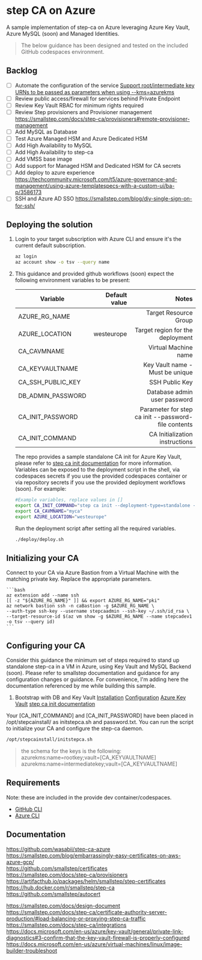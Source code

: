 # step CA on Azure

A sample implementation of step-ca on Azure leveraging Azure Key Vault, Azure MySQL (soon) and Managed Identities.

> The below guidance has been designed and tested on the included GitHub codespaces environment.

## Backlog

- [ ] Automate the configuration of the service [Support root/intermediate key URNs to be passed as parameters when using --kms=azurekms](https://github.com/smallstep/cli/issues/721)
- [ ] Review public access/firewall for services behind Private Endpoint 
- [ ] Review Key Vault RBAC for minimum rights required
- [ ] Review Step provisioners and Provisioner management <https://smallstep.com/docs/step-ca/provisioners#remote-provisioner-management>
- [ ] Add MySQL as Database
- [ ] Test Azure Managed HSM and Azure Dedicated HSM
- [ ] Add High Availability to MySQL  
- [ ] Add High Availability to step-ca  
- [ ] Add VMSS base image
- [ ] Add support for Managed HSM and Dedicated HSM for CA secrets  
- [ ] Add deploy to azure experience <https://techcommunity.microsoft.com/t5/azure-governance-and-management/using-azure-templatespecs-with-a-custom-ui/ba-p/3586173>
- [ ] SSH and Azure AD SSO <https://smallstep.com/blog/diy-single-sign-on-for-ssh/>

## Deploying the solution

1. Login to your target subscription with Azure CLI and ensure it's the current default subscription.

    ```bash
    az login
    az account show -o tsv --query name
    ```

1. This guidance and provided github workflows (soon) expect the following environment variables to be present:

    | Variable   |      Default value    |  Notes |
    |-|-:|-:|
    | AZURE_RG_NAME | | Target Resource Group |
    | AZURE_LOCATION | westeurope | Target region for the deployment |
    | CA_CAVMNAME | | Virtual Machine name |
    | CA_KEYVAULTNAME | | Key Vault name - Must be unique |
    | CA_SSH_PUBLIC_KEY | | SSH Public Key |
    | DB_ADMIN_PASSWORD | | Database admin user password | 
    | CA_INIT_PASSWORD | | Parameter for step ca init --password-file contents |
    | CA_INIT_COMMAND | | CA Initialization instructions |

    The repo provides a sample standalone CA init for Azure Key Vault, please refer to [step ca init documentation](https://smallstep.com/docs/step-cli/reference/ca/init) for more information.
    Variables can be exposed to the deployment script in the shell, via codespaces secrets if you use the provided codespaces container or via repository secrets if you use the provided deployment workflows (soon). For example:

    ```bash
    #Example variables, replace values in []
    export CA_INIT_COMMAND="step ca init --deployment-type=standalone --name=[CA_INIT_NAME] --dns=[CA_INIT_DNS] --address=[CA_INIT_PORT]--provisioner=[CA_INIT_PROVISIONER] --kms=azurekms --no-db --password-file=/opt/stepcainstall/password.txt"
    export CA_CAVMNAME="myca"
    export AZURE_LOCATION="westeurope"
    ```

    Run the deployment script after setting all the required variables.

    ```bash
    ./deploy/deploy.sh
    ```

## Initializing your CA

Connect to your CA via Azure Bastion from a Virtual Machine with the matching private key. Replace the appropriate parameters.

    ```bash
    az extension add --name ssh
    [[ -z "${AZURE_RG_NAME}" ]] && export AZURE_RG_NAME="pki"
    az network bastion ssh -n caBastion -g $AZURE_RG_NAME \
    --auth-type ssh-key --username stepcaadmin --ssh-key ~/.ssh/id_rsa \
    --target-resource-id $(az vm show -g $AZURE_RG_NAME --name stepcadev1 -o tsv --query id)
    ```

## Configuring your CA

Consider this guidance the minimum set of steps required to stand up standalone step-ca in a VM in Azure, using Key Vault and MySQL Backend (soon).
Please refer to smallstep documentation and guidance for any configuration changes or guidance. For convenience, I'm adding here the documentation referenced by me while building this sample.

1. Bootstrap with DB and Key Vault
[Installation](https://smallstep.com/docs/step-ca/installation)
[Configuration](https://smallstep.com/docs/step-ca/configuration)
[Azure Key Vault](https://smallstep.com/docs/step-ca/configuration/#azure-key-vault)
[step ca init documentation](https://smallstep.com/docs/step-cli/reference/ca/init)

Your [CA_INIT_COMMAND] and [CA_INIT_PASSWORD] have been placed in /opt/stepcainstall/ as initstepca.sh and password.txt. You can run the script to initialize your CA and configure the step-ca daemon.

```bash
/opt/stepcainstall/initstepca.sh
```

>the schema for the keys is the following:  
>azurekms:name=rootkey;vault=[CA_KEYVAULTNAME]  
>azurekms:name=intermediatekey;vault=[CA_KEYVAULTNAME]

## Requirements

Note: these are included in the provide dev container/codespaces.

- [GitHub CLI](https://cli.github.com/)
- [Azure CLI](https://docs.microsoft.com/en-us/cli/azure/install-azure-cli)

## Documentation

<https://github.com/wasabii/step-ca-azure>  
<https://smallstep.com/blog/embarrassingly-easy-certificates-on-aws-azure-gcp/>  
<https://github.com/smallstep/certificates>  
<https://smallstep.com/docs/step-ca/provisioners>  
<https://artifacthub.io/packages/helm/smallstep/step-certificates>  
<https://hub.docker.com/r/smallstep/step-ca>  
<https://github.com/smallstep/autocert>  

<https://smallstep.com/docs/design-document>  
<https://smallstep.com/docs/step-ca/certificate-authority-server-production/#load-balancing-or-proxying-step-ca-traffic>  
<https://smallstep.com/docs/step-ca/integrations>  
<https://docs.microsoft.com/en-us/azure/key-vault/general/private-link-diagnostics#3-confirm-that-the-key-vault-firewall-is-properly-configured>  
<https://docs.microsoft.com/en-us/azure/virtual-machines/linux/image-builder-troubleshoot>  

